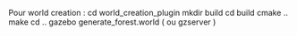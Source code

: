 Pour world creation : 
cd world_creation_plugin
mkdir build
cd build
cmake ..
make
cd ..
gazebo generate_forest.world ( ou gzserver ) 
